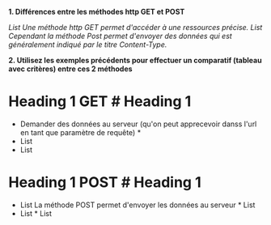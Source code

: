 **1. Différences entre les méthodes http GET et POST**

*List Une méthode http GET permet d'accéder à une ressources précise.* 
*List Cependant la méthode Post permet d'envoyer des données qui est généralement indiqué par le titre *Content-Type*.*


**2. Utilisez les exemples précédents pour effectuer un comparatif (tableau avec critères) entre ces 2
méthodes**

# Heading 1 GET # Heading 1 
*  Demander des données au serveur (qu'on peut apprecevoir danss l'url en tant que paramètre de requête) * 
* List
* List

# Heading 1 POST # Heading 1 

* List La méthode POST permet d'envoyer les données au serveur * List
* List  * List 

